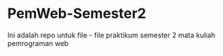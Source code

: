 # PemWeb-Semester2

Ini adalah repo untuk file - file praktikum semester 2 mata kuliah pemrograman web

